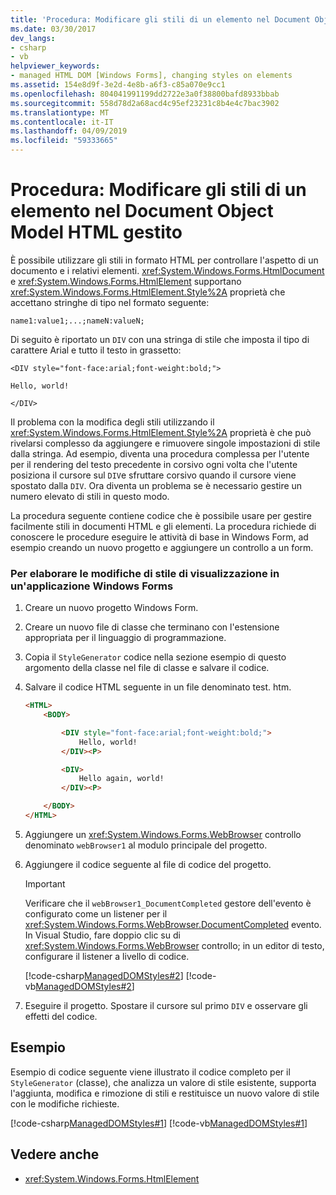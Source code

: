 ```yaml
---
title: 'Procedura: Modificare gli stili di un elemento nel Document Object Model HTML gestito'
ms.date: 03/30/2017
dev_langs:
- csharp
- vb
helpviewer_keywords:
- managed HTML DOM [Windows Forms], changing styles on elements
ms.assetid: 154e8d9f-3e2d-4e8b-a6f3-c85a070e9cc1
ms.openlocfilehash: 804041991199dd2722e3a0f38800bafd8933bbab
ms.sourcegitcommit: 558d78d2a68acd4c95ef23231c8b4e4c7bac3902
ms.translationtype: MT
ms.contentlocale: it-IT
ms.lasthandoff: 04/09/2019
ms.locfileid: "59333665"
---
```

# <a name="how-to-change-styles-on-an-element-in-the-managed-html-document-object-model"></a>Procedura: Modificare gli stili di un elemento nel Document Object Model HTML gestito

È possibile utilizzare gli stili in formato HTML per controllare l'aspetto di un documento e i relativi elementi. <xref:System.Windows.Forms.HtmlDocument> e <xref:System.Windows.Forms.HtmlElement> supportano <xref:System.Windows.Forms.HtmlElement.Style%2A> proprietà che accettano stringhe di tipo nel formato seguente:

`name1:value1;...;nameN:valueN;`

Di seguito è riportato un `DIV` con una stringa di stile che imposta il tipo di carattere Arial e tutto il testo in grassetto:

`<DIV style="font-face:arial;font-weight:bold;">`

`Hello, world!`

`</DIV>`

Il problema con la modifica degli stili utilizzando il <xref:System.Windows.Forms.HtmlElement.Style%2A> proprietà è che può rivelarsi complesso da aggiungere e rimuovere singole impostazioni di stile dalla stringa. Ad esempio, diventa una procedura complessa per l'utente per il rendering del testo precedente in corsivo ogni volta che l'utente posiziona il cursore sul `DIV`e sfruttare corsivo quando il cursore viene spostato dalla `DIV`. Ora diventa un problema se è necessario gestire un numero elevato di stili in questo modo.

La procedura seguente contiene codice che è possibile usare per gestire facilmente stili in documenti HTML e gli elementi. La procedura richiede di conoscere le procedure eseguire le attività di base in Windows Form, ad esempio creando un nuovo progetto e aggiungere un controllo a un form.

### <a name="to-process-style-changes-in-a-windows-forms-application"></a>Per elaborare le modifiche di stile di visualizzazione in un'applicazione Windows Forms

1. Creare un nuovo progetto Windows Form.

2. Creare un nuovo file di classe che terminano con l'estensione appropriata per il linguaggio di programmazione.

3. Copia il `StyleGenerator` codice nella sezione esempio di questo argomento della classe nel file di classe e salvare il codice.

4. Salvare il codice HTML seguente in un file denominato test. htm.

    ```html
    <HTML>
        <BODY>

            <DIV style="font-face:arial;font-weight:bold;">
                Hello, world!
            </DIV><P>

            <DIV>
                Hello again, world!
            </DIV><P>

        </BODY>
    </HTML>
    ```

5. Aggiungere un <xref:System.Windows.Forms.WebBrowser> controllo denominato `webBrowser1` al modulo principale del progetto.

6. Aggiungere il codice seguente al file di codice del progetto.

    > [!IMPORTANT]
    >  Verificare che il `webBrowser1_DocumentCompleted` gestore dell'evento è configurato come un listener per il <xref:System.Windows.Forms.WebBrowser.DocumentCompleted> evento. In Visual Studio, fare doppio clic su di <xref:System.Windows.Forms.WebBrowser> controllo; in un editor di testo, configurare il listener a livello di codice.  
  
     [!code-csharp[ManagedDOMStyles#2](~/samples/snippets/csharp/VS_Snippets_Winforms/ManagedDOMStyles/CS/Form1.cs#2)]
     [!code-vb[ManagedDOMStyles#2](~/samples/snippets/visualbasic/VS_Snippets_Winforms/ManagedDOMStyles/VB/Form1.vb#2)]  
  
7. Eseguire il progetto. Spostare il cursore sul primo `DIV` e osservare gli effetti del codice.  
  
## <a name="example"></a>Esempio  
 Esempio di codice seguente viene illustrato il codice completo per il `StyleGenerator` (classe), che analizza un valore di stile esistente, supporta l'aggiunta, modifica e rimozione di stili e restituisce un nuovo valore di stile con le modifiche richieste.  
  
 [!code-csharp[ManagedDOMStyles#1](~/samples/snippets/csharp/VS_Snippets_Winforms/ManagedDOMStyles/CS/StyleGenerator.cs#1)]
 [!code-vb[ManagedDOMStyles#1](~/samples/snippets/visualbasic/VS_Snippets_Winforms/ManagedDOMStyles/VB/StyleGenerator.vb#1)]  
  
## <a name="see-also"></a>Vedere anche

- <xref:System.Windows.Forms.HtmlElement>
